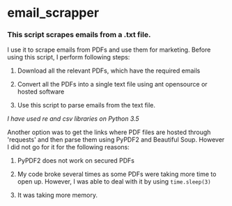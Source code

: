 # email_scrapper

### This script scrapes emails from a .txt file.

I use it to scrape emails from PDFs and use them for marketing. Before using this script, I perform following steps:

1. Download all the relevant PDFs, which have the required emails

2. Convert all the PDFs into a single text file using ant opensource or hosted software

3. Use this script to parse emails from the text file.

_I have used re and csv libraries on Python 3.5_


Another option was to get the links where PDF files are hosted through 'requests' and then parse them using PyPDF2 and Beautiful Soup. However I did not go for it for the following reasons:

1. PyPDF2 does not work on secured PDFs

2. My code broke several times as some PDFs were taking more time to open up. However, I was able to deal with it by using ```time.sleep(3)```

3. It was taking more memory.
